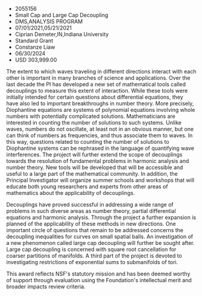 
* 2055156
* Small Cap and Large Cap Decoupling
* DMS,ANALYSIS PROGRAM
* 07/01/2021,05/21/2021
* Ciprian Demeter,IN,Indiana University
* Standard Grant
* Constanze Liaw
* 06/30/2024
* USD 303,999.00

The extent to which waves traveling in different directions interact with each
other is important in many branches of science and applications. Over the last
decade the PI has developed a new set of mathematical tools called decouplings
to measure this extent of interaction. While these tools were initially intended
for certain questions about differential equations, they have also led to
important breakthroughs in number theory. More precisely, Diophantine equations
are systems of polynomial equations involving whole numbers with potentially
complicated solutions. Mathematicians are interested in counting the number of
solutions to such systems. Unlike waves, numbers do not oscillate, at least not
in an obvious manner, but one can think of numbers as frequencies, and thus
associate them to waves. In this way, questions related to counting the number
of solutions to Diophantine systems can be rephrased in the language of
quantifying wave interferences. The project will further extend the scope of
decouplings towards the resolution of fundamental problems in harmonic analysis
and number theory. New tools will be developed that will be accessible and
useful to a large part of the mathematical community. In addition, the Principal
Investigator will organize summer schools and workshops that will educate both
young researchers and experts from other areas of mathematics about the
applicability of decouplings.

Decouplings have proved successful in addressing a wide range of problems in
such diverse areas as number theory, partial differential equations and harmonic
analysis. Through the project a further expansion is planned of the
applicability of these methods in new directions. One important circle of
questions that remain to be addressed concerns the decoupling inequalities for
curves on small spatial balls. An investigation of a new phenomenon called large
cap decoupling will further be sought after. Large cap decoupling is concerned
with square root cancellation for coarser partitions of manifolds. A third part
of the project is devoted to investigating restrictions of exponential sums to
submanifolds of tori.

This award reflects NSF's statutory mission and has been deemed worthy of
support through evaluation using the Foundation's intellectual merit and broader
impacts review criteria.
